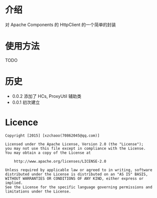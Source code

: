 # 介绍 #
对 Apache Components 的 HttpClient 的一个简单的封装

# 使用方法 #
TODO

# 历史 #
- 0.0.2 添加了 HCs, ProxyUtil 辅助类
- 0.0.1 初次建立

# Licence #
```
Copyright [2015] [xzchaoo(70862045@qq.com)]

Licensed under the Apache License, Version 2.0 (the "License");
you may not use this file except in compliance with the License.
You may obtain a copy of the License at

    http://www.apache.org/licenses/LICENSE-2.0

Unless required by applicable law or agreed to in writing, software
distributed under the License is distributed on an "AS IS" BASIS,
WITHOUT WARRANTIES OR CONDITIONS OF ANY KIND, either express or implied.
See the License for the specific language governing permissions and
limitations under the License.
```
